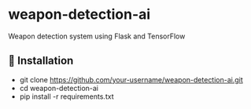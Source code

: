# weapon-detection-ai
Weapon detection system using Flask and TensorFlow

## 🚀 Installation
- git clone https://github.com/your-username/weapon-detection-ai.git
- cd weapon-detection-ai
- pip install -r requirements.txt
